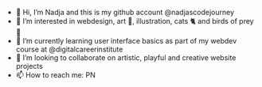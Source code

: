 - 👋 Hi, I’m Nadja and this is my github account @nadjascodejourney
- 👀 I’m interested in webdesign, art 🎨, illustration, cats 🐈 and birds of prey 🦅
- 🌱 I’m currently learning user interface basics as part of my webdev course at @digitalcareerinstitute
- 💞️ I’m looking to collaborate on artistic, playful and creative website projects
- 📫 How to reach me: PN 

<!---
nadjascodejourney/nadjascodejourney is a ✨ special ✨ repository because its `README.md` (this file) appears on your GitHub profile.
You can click the Preview link to take a look at your changes.
--->
